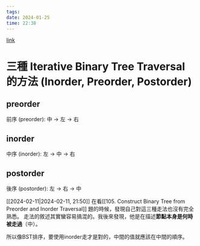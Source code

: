 ```yaml
---
tags: 
date: 2024-01-25
time: 22:38
---
```

[link](https://www.shubo.io/iterative-binary-tree-traversal/)
# 三種 Iterative Binary Tree Traversal 的方法 (Inorder, Preorder, Postorder)

## preorder
前序 (preorder): 中 -> 左 -> 右
## inorder
中序 (inorder): 左 -> 中 -> 右
## postorder
後序 (postorder): 左 -> 右 -> 中


[[2024-02-11|2024-02-11, 21:50]]
在看[[105. Construct Binary Tree from Preorder and Inorder Traversal]] 題的時候，發現自己對這三種走法也沒有完全熟悉。
走法的敘述其實蠻容易搞混的。我後來發現，他是在描述**節點本身是何時被走過**（中）。

所以像BST排序，要使用inorder走才是對的，中間的值就應該在中間的順序。